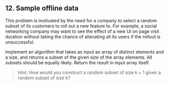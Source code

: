 ## 12. Sample offline data

This problem is motivated by the need for a company to select a random subset of its customers to roll out a new feature to. For example, a social networking company may want to see the effect of a new UI on page visit duration without taking the chance of alienating all its users if the rollout is unsuccessful.

Implement an algorithm that takes as input an array of distinct elements and a size, and returns a subset of the given size of the array elements. All subsets should be equally likely. Return the result in input array itself.

>Hint: How would you construct a random subset of size k + 1 given a random subset of size k?